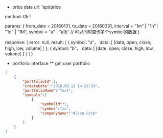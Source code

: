 * price data
url: 'api/price

method: GET

params:
{
    from_date = 20160101,
    to_date = 20160331,
    interval = "1m" | "1h" | "1d" | ”1M“,
    symbol = "a" | "a|b" // 可以同时查询多个symbol的数据
}

response:
{
    error: null,
    result: [
        {
            symbol: "a”，
            data: [
                [date, open, close, high, low, volume]
            ]
        },
        {
            symbol: "b”，
            data: [
                [date, open, close, high, low, volume]
            ]
        }
    ]
}


* portfolio interface
** get user portfolio

```json
[
    {
        "portfolioId":1,
        "createDate":"2016.08.12 14:22:33",
        "portfolioName":"Test",
        "symbols":[
            {
                "symbolid":1,
                "symbol":"aa",
                "companyname":"Alcoa Corp"
            }
        ]
    }
]
```
